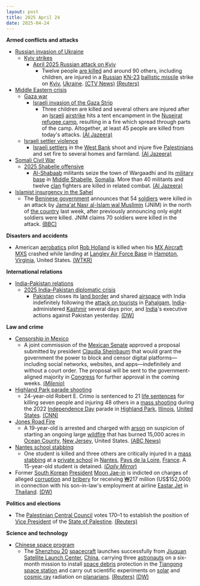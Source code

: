 ```yaml
---
layout: post
title: 2025 April 24
date: 2025-04-24
---
```



**Armed conflicts and attacks**

* [Russian invasion of Ukraine](https://en.wikipedia.org/wiki/Russian_invasion_of_Ukraine "Russian invasion of Ukraine")
  + [Kyiv strikes](https://en.wikipedia.org/wiki/Kyiv_strikes_%282022%E2%80%93present%29 "Kyiv strikes (2022–present)")
    - [April 2025 Russian attack on Kyiv](https://en.wikipedia.org/wiki/April_2025_Russian_attack_on_Kyiv "April 2025 Russian attack on Kyiv")
      * Twelve people [are killed](https://en.wikipedia.org/wiki/Attacks_on_civilians_in_the_Russian_invasion_of_Ukraine "Attacks on civilians in the Russian invasion of Ukraine") and around 90 others, including children, are injured in a [Russian](https://en.wikipedia.org/wiki/Russian_Armed_Forces "Russian Armed Forces") [KN-23](https://en.wikipedia.org/wiki/Hwasong-11A "Hwasong-11A") [ballistic missile](https://en.wikipedia.org/wiki/Ballistic_missile "Ballistic missile") strike on [Kyiv](https://en.wikipedia.org/wiki/Kyiv "Kyiv"), [Ukraine](https://en.wikipedia.org/wiki/Ukraine "Ukraine"). [(CTV News)](https://www.ctvnews.ca/world/russia-ukraine-war/article/russian-strike-on-kyiv-kills-12-in-biggest-attack-on-ukrainian-capital-since-last-summer/) [(Reuters)](https://www.reuters.com/world/europe/missile-that-killed-eight-russian-strike-kyiv-was-nkorean-kyiv-source-says-2025-04-24/)
* [Middle Eastern crisis](https://en.wikipedia.org/wiki/Middle_Eastern_crisis_%282023%E2%80%93present%29 "Middle Eastern crisis (2023–present)")
  + [Gaza war](https://en.wikipedia.org/wiki/Gaza_war "Gaza war")
    - [Israeli invasion of the Gaza Strip](https://en.wikipedia.org/wiki/Israeli_invasion_of_the_Gaza_Strip "Israeli invasion of the Gaza Strip")
      * Three children are killed and several others are injured after an [Israeli](https://en.wikipedia.org/wiki/Israel "Israel") [airstrike](https://en.wikipedia.org/wiki/Airstrike "Airstrike") hits a tent encampment in the [Nuseirat refugee camp](https://en.wikipedia.org/wiki/Nuseirat_refugee_camp "Nuseirat refugee camp"), resulting in a fire which spread through parts of the camp. Altogether, at least 45 people are killed from today's attacks. [(Al Jazeera)](https://aje.io/v8wiq7?update=3664963)
  + [Israeli settler violence](https://en.wikipedia.org/wiki/Israeli_settler_violence "Israeli settler violence")
    - [Israeli settlers](https://en.wikipedia.org/wiki/Israeli_settlers "Israeli settlers") in the [West Bank](https://en.wikipedia.org/wiki/West_Bank "West Bank") shoot and injure five [Palestinians](https://en.wikipedia.org/wiki/Palestinians "Palestinians") and set fire to several homes and farmland. [(Al Jazeera)](https://aje.io/v8wiq7?update=3664921)
* [Somali Civil War](https://en.wikipedia.org/wiki/Somali_Civil_War_%282009%E2%80%93present%29 "Somali Civil War (2009–present)")
  + [2025 Shabelle offensive](https://en.wikipedia.org/wiki/2025_Shabelle_offensive "2025 Shabelle offensive")
    - [Al-Shabaab](https://en.wikipedia.org/wiki/Al-Shabaab_%28militant_group%29 "Al-Shabaab (militant group)") militants seize the town of Wargaadhi and its [military base](https://en.wikipedia.org/wiki/Military_base "Military base") in [Middle Shabelle](https://en.wikipedia.org/wiki/Middle_Shabelle "Middle Shabelle"), [Somalia](https://en.wikipedia.org/wiki/Somalia "Somalia"). More than 40 militants and twelve [clan](https://en.wikipedia.org/wiki/Somali_clans "Somali clans") fighters are killed in related combat. [(Al Jazeera)](https://www.aljazeera.com/news/2025/4/24/al-shabab-battles-somalias-army-for-strategic-military-base)
* [Islamist insurgency in the Sahel](https://en.wikipedia.org/wiki/Islamist_insurgency_in_the_Sahel "Islamist insurgency in the Sahel")
  + The [Beninese government](https://en.wikipedia.org/wiki/Politics_of_Benin "Politics of Benin") announces that 54 [soldiers](https://en.wikipedia.org/wiki/Benin_Armed_Forces "Benin Armed Forces") were killed in an attack by [Jama'at Nasr al-Islam wal Muslimin](https://en.wikipedia.org/wiki/Jama%27at_Nasr_al-Islam_wal_Muslimin "Jama'at Nasr al-Islam wal Muslimin") (JNIM) in the north of [the country](https://en.wikipedia.org/wiki/Benin "Benin") last week, after previously announcing only eight soldiers were killed. JNIM claims 70 soldiers were killed in the attack. [(BBC)](https://www.bbc.com/news/articles/c4grjgkxn9vo)

**Disasters and accidents**

* American [aerobatics](https://en.wikipedia.org/wiki/Aerobatics "Aerobatics") pilot [Rob Holland](https://en.wikipedia.org/wiki/Rob_Holland_%28pilot%29 "Rob Holland (pilot)") is killed when his [MX Aircraft MXS](https://en.wikipedia.org/wiki/MX_Aircraft_MXS "MX Aircraft MXS") crashed while landing at [Langley Air Force Base](https://en.wikipedia.org/wiki/Langley_Air_Force_Base "Langley Air Force Base") in [Hampton](https://en.wikipedia.org/wiki/Hampton%2C_Virginia "Hampton, Virginia"), [Virginia](https://en.wikipedia.org/wiki/Virginia "Virginia"), United States. [(WTKR)](https://www.wtkr.com/news/military/aircraft-incident-reported-at-langley-air-force-base-langley-afb)

**International relations**

* [India–Pakistan relations](https://en.wikipedia.org/wiki/India%E2%80%93Pakistan_relations "India–Pakistan relations")
  + [2025 India–Pakistan diplomatic crisis](https://en.wikipedia.org/wiki/2025_India%E2%80%93Pakistan_diplomatic_crisis "2025 India–Pakistan diplomatic crisis")
    - [Pakistan](https://en.wikipedia.org/wiki/Pakistan "Pakistan") closes its [land border](https://en.wikipedia.org/wiki/India%E2%80%93Pakistan_border "India–Pakistan border") and shared [airspace](https://en.wikipedia.org/wiki/Airspace "Airspace") with India indefinitely following the [attack on tourists](https://en.wikipedia.org/wiki/2025_Pahalgam_attack "2025 Pahalgam attack") in [Pahalgam](https://en.wikipedia.org/wiki/Pahalgam "Pahalgam"), [India](https://en.wikipedia.org/wiki/India "India")-administered [Kashmir](https://en.wikipedia.org/wiki/Jammu_and_Kashmir_%28union_territory%29 "Jammu and Kashmir (union territory)") several days prior, and [India](https://en.wikipedia.org/wiki/Government_of_India "Government of India")'s executive actions against Pakistan yesterday. [(DW)](https://www.dw.com/en/pahalgam-attack-pakistan-closes-land-air-borders-to-india/live-72328930)

**Law and crime**

* [Censorship in Mexico](https://en.wikipedia.org/wiki/Censorship_in_Mexico "Censorship in Mexico")
  + A joint commission of the [Mexican Senate](https://en.wikipedia.org/wiki/Senate_%28Mexico%29 "Senate (Mexico)") approved a proposal submitted by president [Claudia Sheinbaum](https://en.wikipedia.org/wiki/Claudia_Sheinbaum "Claudia Sheinbaum") that would grant the government the power to block and censor digital platforms—including social networks, websites, and apps—indefinitely and without a court order. The proposal will be sent to the government-aligned majority in [Congress](https://en.wikipedia.org/wiki/Congress_%28Mexico%29 "Congress (Mexico)") for further approval in the coming weeks. [(*Milenio*)](https://www.milenio.com/politica/comisiones-del-senado-avalan-ley-de-telecomunicaciones)
* [Highland Park parade shooting](https://en.wikipedia.org/wiki/Highland_Park_parade_shooting "Highland Park parade shooting")
  + 24-year-old Robert E. Crimo is sentenced to 21 [life sentences](https://en.wikipedia.org/wiki/Life_imprisonment "Life imprisonment") for killing seven people and injuring 48 others in a [mass shooting](https://en.wikipedia.org/wiki/Mass_shooting "Mass shooting") during the 2022 [Independence Day](https://en.wikipedia.org/wiki/Independence_Day_%28United_States%29 "Independence Day (United States)") parade in [Highland Park](https://en.wikipedia.org/wiki/Highland_Park%2C_Illinois "Highland Park, Illinois"), [Illinois](https://en.wikipedia.org/wiki/Illinois "Illinois"), [United States](https://en.wikipedia.org/wiki/United_States "United States"). [(CNN)](https://www.cnn.com/2025/04/24/us/robert-crimo-iii-july-fourth-parade-shooter-to-be-sentenced/index.html)
* [Jones Road Fire](https://en.wikipedia.org/wiki/Jones_Road_Fire "Jones Road Fire")
  + A 19-year-old is arrested and charged with [arson](https://en.wikipedia.org/wiki/Arson "Arson") on suspicion of starting an ongoing large [wildfire](https://en.wikipedia.org/wiki/Wildfire "Wildfire") that has burned 15,000 acres in [Ocean County](https://en.wikipedia.org/wiki/Ocean_County%2C_New_Jersey "Ocean County, New Jersey"), [New Jersey](https://en.wikipedia.org/wiki/New_Jersey "New Jersey"), United States. [(ABC News)](https://abcnews.go.com/US/13000-acres-burned-new-jersey-smoke-expected-hit/story?id=121115949)
* [Nantes school stabbing](https://en.wikipedia.org/wiki/Nantes_school_stabbing "Nantes school stabbing")
  + One student is killed and three others are critically injured in a [mass stabbing](https://en.wikipedia.org/wiki/Mass_stabbing "Mass stabbing") at a [private school](https://en.wikipedia.org/wiki/Private_school "Private school") in [Nantes](https://en.wikipedia.org/wiki/Nantes "Nantes"), [Pays de la Loire](https://en.wikipedia.org/wiki/Pays_de_la_Loire "Pays de la Loire"), [France](https://en.wikipedia.org/wiki/France "France"). A 15-year-old student is detained. [(*Daily Mirror*)](https://www.mirror.co.uk/news/world-news/breaking-nantes-school-stabbing-one-35095063)
* Former [South Korean](https://en.wikipedia.org/wiki/South_Korea "South Korea") [President](https://en.wikipedia.org/wiki/President_of_South_Korea "President of South Korea") [Moon Jae-in](https://en.wikipedia.org/wiki/Moon_Jae-in "Moon Jae-in") is indicted on charges of alleged [corruption](https://en.wikipedia.org/wiki/Corruption "Corruption") and [bribery](https://en.wikipedia.org/wiki/Bribery "Bribery") for receiving [₩](https://en.wikipedia.org/wiki/South_Korean_won "South Korean won")217 million (US$152,000) in connection with his son-in-law's employment at airline [Eastar Jet](https://en.wikipedia.org/wiki/Eastar_Jet "Eastar Jet") in [Thailand](https://en.wikipedia.org/wiki/Thailand "Thailand"). [(DW)](https://www.dw.com/en/south-korea-former-president-moon-indicted-for-bribery/a-72328199)

**Politics and elections**

* The [Palestinian Central Council](https://en.wikipedia.org/wiki/Palestinian_Central_Council "Palestinian Central Council") votes 170–1 to establish the position of [Vice President](https://en.wikipedia.org/wiki/Draft%3AVice_President_of_the_State_of_Palestine "Draft:Vice President of the State of Palestine") of the [State of Palestine](https://en.wikipedia.org/wiki/State_of_Palestine "State of Palestine"). [(Reuters)](https://www.reuters.com/world/middle-east/palestinians-establish-vice-presidency-post-no-candidate-named-yet-2025-04-24/)

**Science and technology**

* [Chinese space program](https://en.wikipedia.org/wiki/Chinese_space_program "Chinese space program")
  + The [Shenzhou 20](https://en.wikipedia.org/wiki/Shenzhou_20 "Shenzhou 20") [spacecraft](https://en.wikipedia.org/wiki/Spacecraft "Spacecraft") launches successfully from [Jiuquan Satellite Launch Center](https://en.wikipedia.org/wiki/Jiuquan_Satellite_Launch_Center "Jiuquan Satellite Launch Center"), [China](https://en.wikipedia.org/wiki/China "China"), carrying three [astronauts](https://en.wikipedia.org/wiki/China_National_Space_Administration "China National Space Administration") on a six-month mission to install [space debris](https://en.wikipedia.org/wiki/Space_debris "Space debris") protection in the [Tiangong space station](https://en.wikipedia.org/wiki/Tiangong_space_station "Tiangong space station") and carry out scientific experiments on [solar](https://en.wikipedia.org/wiki/Solar_irradiance "Solar irradiance") and [cosmic ray](https://en.wikipedia.org/wiki/Cosmic_ray "Cosmic ray") radiation on [planarians](https://en.wikipedia.org/wiki/Planarian "Planarian"). [(Reuters)](https://www.reuters.com/business/media-telecom/china-launches-shenzhou-20-mission-chinese-space-station-state-media-reports-2025-04-24/) [(DW)](https://www.dw.com/en/china-sends-3-astronauts-off-to-space/a-72335837)
